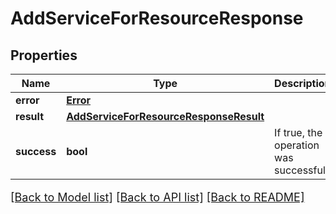 # AddServiceForResourceResponse

## Properties
Name | Type | Description | Notes
------------ | ------------- | ------------- | -------------
**error** | [**Error**](Error.md) |  | [optional] 
**result** | [**AddServiceForResourceResponseResult**](AddServiceForResourceResponseResult.md) |  | [optional] 
**success** | **bool** | If true, the operation was successful. | [optional] 

[[Back to Model list]](../README.md#documentation-for-models) [[Back to API list]](../README.md#documentation-for-api-endpoints) [[Back to README]](../README.md)

<style>
     p, ul, ol, li { font-size: 18px !important;}
</style>


